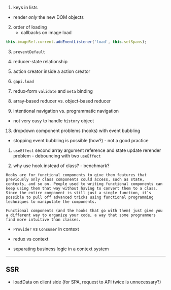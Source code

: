 1. keys in lists
  * render *only* the new DOM objects

2. order of loading
   * callbacks on image load
```javascript
this.imageRef.current.addEventListener('load', this.setSpans);
```

3. `preventDefault`

4. reducer-state relationship

5. action creator inside a action creator

6. `gapi.load`

7. redux-form `validate` and `meta` binding

8. array-based reducer vs. object-based reducer

9. intentional navigation vs. programmatic navigation
  - not very easy to handle `history` object

13. dropdown component problems (hooks) with event bubbling
  - stopping event bubbling is possible (how?) - not a good practice

1.  `useEffect` second array argument reference and state update rerender problem - debouncing with two `useEffect`

2.  why use hook instead of class? - benchmark?
```
Hooks are for functional components to give them features that previously only class components could access, such as state, contexts, and so on. People used to writing functional components can keep using them that way without having to convert them to a class. Since the entire component is still just a single function, it’s possible to pull off advanced tricks using functional programming techniques to manipulate the components.

Functional components (and the hooks that go with them) just give you a different way to organize your code, a way that some programmers find more intuitive than classes.
```

* `Provider` vs `Consumer` in context

* redux vs context

* separating business logic in a context system



---


## SSR

* loadData on client side (for SPA, request to API twice is unnecessary?)